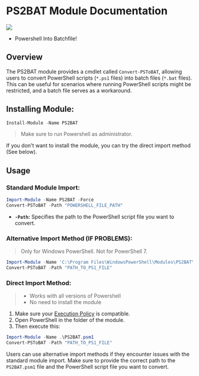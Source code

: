 PS2BAT Module Documentation
===========================
<a href="https://t.me/pulzetools"><img src="https://img.shields.io/badge/Join%20my%20Telegram%20group-2CA5E0?style=for-the-badge&logo=telegram&labelColor=db44ad&color=5e2775"></a>

- Powershell Into Batchfile!

Overview
--------

The PS2BAT module provides a cmdlet called `Convert-PSToBAT`, allowing users to convert PowerShell scripts (`*.ps1` files) into batch files (`*.bat` files). This can be useful for scenarios where running PowerShell scripts might be restricted, and a batch file serves as a workaround.

## Installing  Module:
```powershell
Install-Module -Name PS2BAT
```
> Make sure to run Powershell as administrator.

If you don't want to install the module, you can try the direct import method (See below).

Usage
-----

### Standard Module Import:
```powershell
Import-Module -Name PS2BAT -Force
Convert-PSToBAT -Path "POWERSHELL_FILE_PATH"
```
    

*   **`-Path`:** Specifies the path to the PowerShell script file you want to convert.

### Alternative Import Method (IF PROBLEMS):
> Only for Windows PowerShell. Not for PowerShell 7.
```powershell
Import-Module -Name 'C:\Program Files\WindowsPowerShell\Modules\PS2BAT\1.0.0\PS2BAT.psm1' -Force 
Convert-PSToBAT -Path "PATH_TO_PS1_FILE"
```
  
### Direct Import Method:
> - Works with all versions of Powershell  
> - No need to install the module
1. Make sure your [Execution Policy](https://learn.microsoft.com/en-us/powershell/module/microsoft.powershell.core/about/about_execution_policies?view=powershell-7.4) is compatible.
2. Open PowerShell in the folder of the module.  
3. Then execute this:
```powershell
Import-Module -Name .\PS2BAT.psm1 
Convert-PSToBAT -Path "PATH_TO_PS1_FILE"
```    

Users can use alternative import methods if they encounter issues with the standard module import. Make sure to provide the correct path to the `PS2BAT.psm1` file and the PowerShell script file you want to convert.
